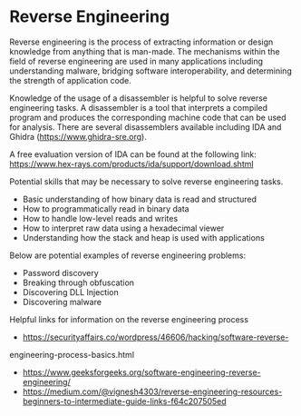 # Reverse Engineering

Reverse engineering is the process of extracting information or design knowledge from
anything that is man-made. The mechanisms within the field of reverse engineering are
used in many applications including understanding malware, bridging software
interoperability, and determining the strength of application code. <br>

Knowledge of the usage of a disassembler is helpful to solve reverse engineering tasks. A
disassembler is a tool that interprets a compiled program and produces the
corresponding machine code that can be used for analysis. There are several
disassemblers available including IDA and Ghidra (https://www.ghidra-sre.org). <br>

A free evaluation version of IDA can be found at the following link: <br>
https://www.hex-rays.com/products/ida/support/download.shtml

Potential skills that may be necessary to solve reverse engineering tasks.
- Basic understanding of how binary data is read and structured
- How to programmatically read in binary data
- How to handle low-level reads and writes
- How to interpret raw data using a hexadecimal viewer
- Understanding how the stack and heap is used with applications

Below are potential examples of reverse engineering problems:
- Password discovery
- Breaking through obfuscation
- Discovering DLL Injection
- Discovering malware

Helpful links for information on the reverse engineering process
- https://securityaffairs.co/wordpress/46606/hacking/software-reverse-

engineering-process-basics.html
- https://www.geeksforgeeks.org/software-engineering-reverse-engineering/
- https://medium.com/@vignesh4303/reverse-engineering-resources-beginners-to-intermediate-guide-links-f64c207505ed
